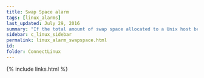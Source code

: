 ```yaml
---
title: ﻿Swap Space alarm
tags: [linux_alarms]
last_updated: July 29, 2016
summary: "If the total amount of swap space allocated to a Unix host becomes full, the machine may halt all processes, or critical actions may be prevented from occurring. Running out of swap space may indicate a runaway process or an under-configured machine."
sidebar: c_linux_sidebar
permalink: linux_alarm_swapspace.html
id:
folder: ConnectLinux
---
```



{% include links.html %}
